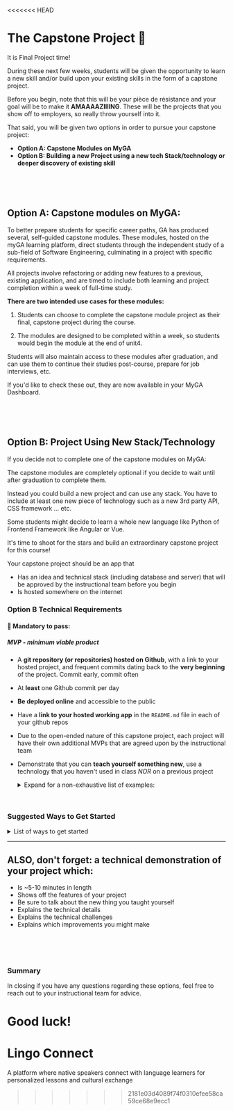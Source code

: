 <<<<<<< HEAD
# The Capstone Project 🎉

It is Final Project time!

During these next few weeks, students will be given the opportunity to learn a new skill and/or build upon your existing skills in the form of a capstone project.

Before you begin, note that this will be your pièce de résistance and your goal will be to make it **AMAAAAZIIIING**. These will be the projects that you show off to employers, so really throw yourself into it.

That said, you will be given two options in order to pursue your capstone project: 

- **Option A: Capstone Modules on MyGA**
- **Option B: Building a new Project using a new tech Stack/technology or deeper discovery of existing skill**

<br>
<br>
<br>


## Option A: Capstone modules on MyGA:

To better prepare students for specific career paths, GA has produced several, self-guided capstone modules. These modules, hosted on the myGA learning platform, direct students through the independent study of a sub-field of Software Engineering, culminating in a project with specific requirements. 

All projects involve refactoring or adding new features to a previous, existing application, and are timed to include both learning and project completion within a week of full-time study.

**There are two intended use cases for these modules:**

1. Students can choose to complete the capstone module project as their final, capstone project during the course. 

2. The modules are designed to be completed within a week, so students would begin the module at the end of unit4. 

Students will also maintain access to these modules after graduation, and can use them to continue their studies post-course, prepare for job interviews, etc.

If you'd like to check these out, they are now available in your MyGA Dashboard.

<br>
<br>
<br>

## Option B: Project Using New Stack/Technology

If you decide not to complete one of the capstone modules on MyGA:

The capstone modules are completely optional if you decide to wait until after graduation to complete them. 

Instead you could build a new project and can use any stack. You have to include at least one new piece of technology such as a new 3rd party API, CSS framework … etc. 

Some students might decide to learn a whole new language like Python of Frontend Framework like Angular or Vue.

It's time to shoot for the stars and build an extraordinary capstone project for this course!

Your capstone project should be an app that

- Has an idea and technical stack (including database and server) that will be approved by the instructional team before you begin
- Is hosted somewhere on the internet

### Option B Technical Requirements
#### &#x1F534;  Mandatory to pass:
##### MVP - minimum viable product

* A **git repository (or repositories) hosted on Github**, with a link to your hosted project,  and frequent commits dating back to the **very beginning** of the project. Commit early, commit often
* At **least** one Github commit per day
* **Be deployed online** and accessible to the public
* Have a **link to your hosted working app** in the `README.md` file in  each of your github repos
* Due to the open-ended nature of this capstone project, each project will have their own additional MVPs that are agreed upon by the instructional team
* Demonstrate that you can **teach yourself something new**, use a technology that you haven't used in class _NOR_ on a previous project
    <details><summary>Expand for a non-exhaustive list of examples:</summary>

        - 3rd party api
        - CSS - Styled Components
        - CSS - CSS-grid

        - React - integrate Redux
        - React - integrate React Router
        - React - Typescript
        - React UI library: React Materialize, React BootStrap etc.
        - React Jest/Enzyme testing library

        Module Bundlers:
        - Webpack - non-rails app
        - Webpacker - for rails app with react
        - Gulp

        Other Front Ends:
        - React Native/Expo
        - Vue
        - Angular 7

        Other Back Ends:
        - Python/Django Rest Framework
        - Python/Flask
        - Ruby/Sinatra

        Authorization:
        - Authorization using JWT (JSON Web Tokens)

        Other Hosting:
        - Host on Digital Ocean
        - Host on AWS
        - Host on Netlify

        - Other Libraries:
        - Lodash
        - Google Maps
        - Moment.js
        - jQuery UI
        - Chart.js
        - D3

        Other Databases
        - Firebase
        - Redis
    </details>

<br>

### Suggested Ways to Get Started

<details><summary>List of ways to get started</summary>

* **Wireframe** Make a drawing of what your app will look like on each page of your application (what does it look like as soon as you log on to the site? What does it look like once a user logs in, etc.).

<br>

* **Break the project down into different components** (data, presentation, views, style, DOM manipulation) and brainstorm each component individually.

<br>

* Create your **user stories**

<br>

* Create a **Trello board** and break down the user stories into cards

<br>

* **Use your Development Tools** (console.log, inspector, alert statements, etc) to debug and solve problems

<br>

* Work through the lessons in class for help and inspiration! Think about adding relevant code to your application each day - you are given 5 days so that you can work on it in small chunks, COMMIT OFTEN. We will be looking at your commit dates and comments are part of your scoring.

<br>

* **Commit early, commit often.** Don’t be afraid to break something because you can always go back in time to a previous version.

<br>

* **Consult documentation resources** (MDN, jQuery, etc.) at home to better understand what you’ll be getting into.

<br>

* **Don’t be afraid to write code that you know you will have to remove later.** Create temporary elements (buttons, links, etc) that trigger events if real data is not available. For example, if you’re trying to figure out how to change some text when the game is over but you haven’t solved the win/lose game logic, you can create a button to simulate that until then.

</details>

---

## ALSO, don't forget: a **technical demonstration** of your project which:

* Is ~5-10 minutes in length
* Shows off the features of your project
* Be sure to talk about the new thing you taught yourself
* Explains the technical details
* Explains the technical challenges
* Explains which improvements you might make

<br>
<br>
<br>

### Summary
In closing if you have any questions regarding these options, feel free to reach out to your instructional team for advice. 

Good luck!
=======
# Lingo Connect
A platform where native speakers connect with language learners for personalized lessons and cultural exchange
>>>>>>> 2181e03d4089f74f0310efee58ca59ce68e9ecc1
